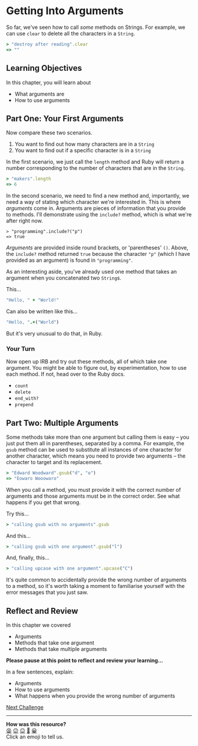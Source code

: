 # Getting Into Arguments

So far, we've seen how to call _some_ methods on Strings. For example, we can use `clear` to delete all the characters in a `String`.

```ruby
> "destroy after reading".clear
=> ""
```

## Learning Objectives

In this chapter, you will learn about
- What arguments are
- How to use arguments

## Part One: Your First Arguments

Now compare these two scenarios.

1. You want to find out how many characters are in a `String`
2. You want to find out if a specific character is in a `String`

In the first scenario, we just call the `length` method and Ruby will return a number corresponding to the number of characters that are in the `String`.

```ruby
> "makers".length
=> 6
```

In the second scenario, we need to find a new method and, importantly, we need a way of stating which character we're interested in. This is where _arguments_ come in. Arguments are pieces of information that you provide to methods. I'll demonstrate using the `include?` method, which is what we're after right now.

```
> "programming".include?("p")
=> true
```

_Arguments_ are provided inside round brackets, or 'parentheses' `()`. Above, the `include?` method returned `true` because the character `"p"` (which I have provided as an argument) is found in `"programming"`.

As an interesting aside, you've already used one method that takes an argument when you concatenated two `String`s.

This...

```ruby
"Hello, " + "World!"
````

Can also be written like this...

```ruby
"Hello, ".+("World")
```

But it's very unusual to do that, in Ruby.

### Your Turn

Now open up IRB and try out these methods, all of which take one argument. You might be able to figure out, by experimentation, how to use each method. If not, head over to the Ruby docs.

- `count`
- `delete`
- `end_with?`
- `prepend`

## Part Two: Multiple Arguments

Some methods take more than one argument but calling them is easy – you just put them all in parentheses, separated by a comma. For example, the `gsub` method can be used to substitute all instances of one character for another character, which means you need to provide two arguments – the character to target and its replacement.

```ruby
> "Edward Woodward".gsub("d", "o")
=> "Eowaro Wooowaro"
```

When you call a method, you must provide it with the correct number of arguments and those arguments must be in the correct order.  See what happens if you get that wrong.

Try this...

```ruby
> "calling gsub with no arguments".gsub
```

And this...

```ruby
> "calling gsub with one argument".gsub("l")
```

And, finally, this...

```ruby
> "calling upcase with one argument".upcase("C")
```

It's quite common to accidentally provide the wrong number of arguments to a method, so it's worth taking a moment to familiarise yourself with the error messages that you just saw.

## Reflect and Review

In this chapter we covered
- Arguments
- Methods that take one argument
- Methods that take multiple arguments

**Please pause at this point to reflect and review your learning...**

In a few sentences, explain:
- Arguments
- How to use arguments
- What happens when you provide the wrong number of arguments


[Next Challenge](05_conditionals.md)

<!-- BEGIN GENERATED SECTION DO NOT EDIT -->

---

**How was this resource?**  
[😫](https://airtable.com/shrUJ3t7KLMqVRFKR?prefill_Repository=makersacademy/ruby_foundations&prefill_File=04_arguments.md&prefill_Sentiment=😫) [😕](https://airtable.com/shrUJ3t7KLMqVRFKR?prefill_Repository=makersacademy/ruby_foundations&prefill_File=04_arguments.md&prefill_Sentiment=😕) [😐](https://airtable.com/shrUJ3t7KLMqVRFKR?prefill_Repository=makersacademy/ruby_foundations&prefill_File=04_arguments.md&prefill_Sentiment=😐) [🙂](https://airtable.com/shrUJ3t7KLMqVRFKR?prefill_Repository=makersacademy/ruby_foundations&prefill_File=04_arguments.md&prefill_Sentiment=🙂) [😀](https://airtable.com/shrUJ3t7KLMqVRFKR?prefill_Repository=makersacademy/ruby_foundations&prefill_File=04_arguments.md&prefill_Sentiment=😀)  
Click an emoji to tell us.

<!-- END GENERATED SECTION DO NOT EDIT -->
